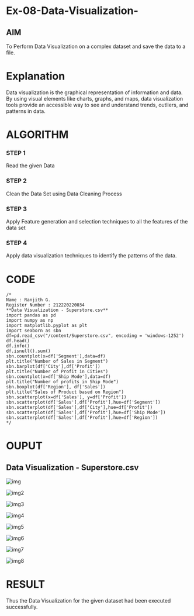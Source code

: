 # Ex-08-Data-Visualization-

## AIM
To Perform Data Visualization on a complex dataset and save the data to a file. 

# Explanation
Data visualization is the graphical representation of information and data. By using visual elements like charts, graphs, and maps, data visualization tools provide an accessible way to see and understand trends, outliers, and patterns in data.

# ALGORITHM
### STEP 1
Read the given Data
### STEP 2
Clean the Data Set using Data Cleaning Process
### STEP 3
Apply Feature generation and selection techniques to all the features of the data set
### STEP 4
Apply data visualization techniques to identify the patterns of the data.

# CODE
```
/* 
Name : Ranjith G.
Register Number : 212220220034
**Data Visualization - Superstore.csv**
import pandas as pd
import numpy as np
import matplotlib.pyplot as plt
import seaborn as sbn
df=pd.read_csv("/content/Superstore.csv", encoding = 'windows-1252')
df.head()
df.info()
df.isnull().sum()
sbn.countplot(x=df['Segment'],data=df)
plt.title("Number of Sales in Segment")
sbn.barplot(df['City'],df['Profit'])
plt.title("Number of Profit in Cities")
sbn.countplot(x=df['Ship Mode'],data=df)
plt.title("Number of profits in Ship Mode")
sbn.boxplot(df['Region'], df['Sales'])
plt.title("Sales of Product based on Region")
sbn.scatterplot(x=df['Sales'], y=df['Profit'])
sbn.scatterplot(df['Sales'],df['Profit'],hue=df['Segment'])
sbn.scatterplot(df['Sales'],df['City'],hue=df['Profit'])
sbn.scatterplot(df['Sales'],df['Profit'],hue=df['Ship Mode'])
sbn.scatterplot(df['Sales'],df['Profit'],hue=df['Region'])
*/
```
# OUPUT
## Data Visualization - Superstore.csv
![img](https://github.com/ranjithhacker/Data-visualization-I/assets/129825315/894236da-f9c8-4402-a8aa-96be5267afa0)

![img2](https://github.com/ranjithhacker/Data-visualization-I/assets/129825315/3061767f-b8a9-4d49-9dfb-a45ad2a996e7)

![img3](https://github.com/ranjithhacker/Data-visualization-I/assets/129825315/73d888ae-f245-4e01-b37e-16f6b7fa892e)

![img4](https://github.com/ranjithhacker/Data-visualization-I/assets/129825315/513e8516-924d-403a-a718-9fd4268a87ef)

![img5](https://github.com/ranjithhacker/Data-visualization-I/assets/129825315/1d997677-6574-4fea-a8f5-fc6d08d3d270)

![img6](https://github.com/ranjithhacker/Data-visualization-I/assets/129825315/3e9e6f06-e82e-4b13-a5a3-2f94a33b4b4c)

![img7](https://github.com/ranjithhacker/Data-visualization-I/assets/129825315/c476fd65-24a3-4f34-9ea6-7730a150d58a)

![img8](https://github.com/ranjithhacker/Data-visualization-I/assets/129825315/4280ab1f-c43b-42f0-b9b5-e7292e37a569)


# RESULT
Thus the Data Visualization for the given dataset had been executed successfully.
